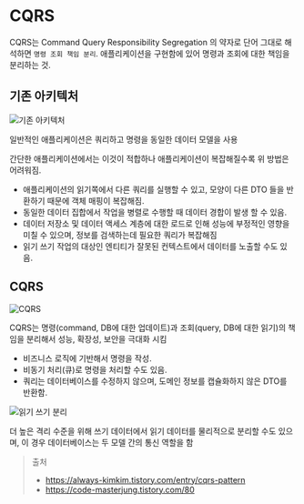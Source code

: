# CQRS

CQRS는 Command Query Responsibility Segregation 의 약자로 단어 그대로 해석하면 `명령 조회 책임 분리`. 애플리케이션을 구현함에 있어 명령과 조회에 대한 책임을 분리하는 것.

## 기존 아키텍처

![기존 아키텍처](https://docs.microsoft.com/ko-kr/azure/architecture/patterns/_images/command-and-query-responsibility-segregation-cqrs-tradition-crud.png)

일반적인 애플리케이션은 쿼리하고 명령을 동일한 데이터 모델을 사용

간단한 애플리케이션에서는 이것이 적합하나 애플리케이션이 복잡해질수록 위 방법은 어려워짐.

- 애플리케이션의 읽기쪽에서 다른 쿼리를 실행할 수 있고, 모양이 다른 DTO 들을 반환하기 때문에 객체 매핑이 복잡해짐.
- 동일한 데이터 집합에서 작업을 병렬로 수행할 때 데이터 경합이 발생 할 수 있음.
- 데이터 저장소 및 데이터 액세스 계층에 대한 로드로 인해 성능에 부정적인 영향을 미칠 수 있으며, 정보를 검색하는데 필요한 쿼리가 복잡해짐
- 읽기 쓰기 작업의 대상인 엔티티가 잘못된 컨텍스트에서 데이터를 노출할 수도 있음.

## CQRS

![CQRS](https://docs.microsoft.com/ko-kr/azure/architecture/patterns/_images/command-and-query-responsibility-segregation-cqrs-basic.png)

CQRS는 명령(command, DB에 대한 업데이트)과 조회(query, DB에 대한 읽기)의 책임을 분리해서 성능, 확장성, 보안을 극대화 시킴

- 비즈니스 로직에 기반해서 명령을 작성.
- 비동기 처리(큐)로 명령을 처리할 수도 있음.
- 쿼리는 데이터베이스를 수정하지 않으며, 도메인 정보를 캡슐화하지 않은 DTO를 반환함.

![읽기 쓰기 분리](https://docs.microsoft.com/ko-kr/azure/architecture/patterns/_images/command-and-query-responsibility-segregation-cqrs-separate-stores.png)

더 높은 격리 수준을 위해 쓰기 데이터에서 읽기 데이터를 물리적으로 분리할 수도 있으며, 이 경우 데이터베이스는 두 모델 간의 통신 역할을 함

> 출처
>
> - https://always-kimkim.tistory.com/entry/cqrs-pattern
> - https://code-masterjung.tistory.com/80
